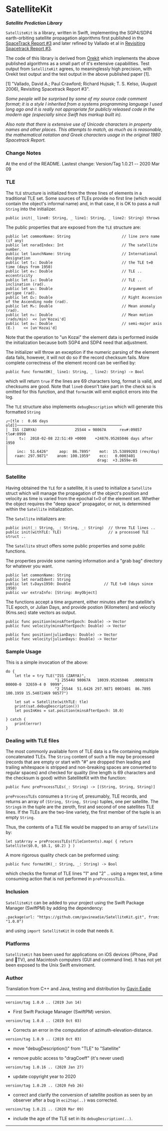 # SatelliteKit
___Satellite Prediction Library___

`SatelliteKit` is a library, written in Swift, implementing the SGP4/SDP4 earth-orbiting satellite
propagation algorithms first published in the
[SpaceTrack Report #3](https://celestrak.com/NORAD/documentation/)
and later refined by Vallado et al in
[Revisiting Spacetrack Report #3](https://celestrak.com/publications/AIAA/2006-6753/).

The code of this library is derived from [Orekit](https://www.orekit.org) which implements
the above published algorithms as a small part of it's extensive capabilities.
Test output from `SatelliteKit` agrees, to meaninglessly high precision, with Orekit
test output and the test output in the above published paper [1].

[1] "Vallado, David A.; Paul Crawford; Richard Hujsak; T. S. Kelso,
(August 2006), Revisiting Spacetrack Report #3".


  _Some people will be surprised by some of my source code comment format; it is a style
  I inherited from a systems programming language I used long ago and it is really not
  appropriate for publicly released code in the modern age (especially since Swift has
  markup built in)._

  _Also note that there is extensive use
  of Unicode characters in property names and other places.  This attempts to match, as
  much as is reasonable, the mathematical notation and Greek characters usage in the
  original 1980 Spacetrack Report._


### Change Notes

At the end of the README.
Lastest change: Version/Tag 1.0.21 -- 2020 Mar 09

### TLE

The `TLE` structure is initialized from the three lines of elements in a traditional TLE set.
Some sources of TLEs provide no first line (which would contain the object's informal name) and,
in that case, it is OK to pass a null `String` into the initializer.

	public init(_ line0: String, _ line1: String, _ line2: String) throws

The public properties that are exposed from the `TLE` structure are:

	public let commonName: String                       // line zero name (if any)
	public let noradIndex: Int                          // The satellite number.
	public let launchName: String                       // International designation
	public let t₀: Double                               // the TLE t=0 time (days from 1950)
	public let e₀: Double                               // TLE .. eccentricity
	public let i₀: Double                               // TLE .. inclination (rad).
	public let ω₀: Double                               // Argument of perigee (rad).
	public let Ω₀: Double                               // Right Ascension of the Ascending node (rad).
	public let M₀: Double                               // Mean anomaly (rad).
	public let n₀: Double                               // Mean motion (rads/min)  << [un'Kozai'd]
	public let a₀: Double                               // semi-major axis (Eᵣ)    << [un'Kozai'd]

Note that the operation to "un Kozai" the element data is performed inside the initialization because
both SGP4 and SDP4 need that adjustment.

The initializer will throw an exception if the numeric parsing of the element data fails, however,
it will not do so if the record checksum fails.  More complete correctness of the element record can
be verified by:

	public func formatOK(_ line1: String, _ line2: String) -> Bool

which will return `true` if the lines are 69 characters long, format is valid, and checksums are good.
Note that `line0` doesn't take part in the check so is omitted for this function, and that `formatOK` will
emit explicit errors into the log.

The `TLE` structure also implements `debugDescription` which will generate this formatted `String`

    ┌─[tle :  0.66 days old]]───────────────────────────────────────────────
    │  ISS (ZARYA)                 25544 = 98067A      rev#:09857 tle#:0999
    │     t₀:  2018-02-08 22:51:49 +0000    +24876.95265046 days after 1950
    │
    │    inc:  51.6426°     aop:  86.7895°    mot:  15.53899203 (rev/day)
    │   raan: 297.9871°    anom: 100.1959°    ecc:   0.0003401
    │                                        drag:  +3.2659e-05
    └───────────────────────────────────────────────────────────────────────

### Satellite

Having obtained the `TLE` for a satellite, it is used to initialize a `Satellite` struct which will
manage the propagation of the object's position and velocity as time is varied from the epochal
t=0 of the element set.  Whether the object requires the "deep space" propagator, or not, is
determined within the `Satellite` initialization.

The `Satellite` initializers are:

    public init(_: String, _: String, _: String)  // three TLE lines ..
    public init(withTLE: TLE)                     // a processed TLE struct ..

The `Satellite` struct offers some public properties and some public functions.

The properties provide some naming information and a "grab bag" directory for whatever you want.

    public let commonName: String
    public let noradIdent: String
    public let t₀Days1950: Double       		// TLE t=0 (days since 1950)
    public var extraInfo: [String: AnyObject]

The functions
accept a time argument, either minutes after the satellite's TLE epoch, or Julian Days, and provide
postion (Kilometers) and velocity (Kms.sec) state vectors as output.

    public func position(minsAfterEpoch: Double) -> Vector
    public func velocity(minsAfterEpoch: Double) -> Vector

    public func position(julianDays: Double) -> Vector
    public func velocity(julianDays: Double) -> Vector

### Sample Usage

This is a simple invocation of the above:

    do {
        let tle = try TLE("ISS (ZARYA)",
                          "1 25544U 98067A   18039.95265046  .00001678  00000-0  32659-4 0  9999",
                          "2 25544  51.6426 297.9871 0003401  86.7895 100.1959 15.54072469 98577")

        let sat = Satellite(withTLE: tle)
        print(sat.debugDescription())
        let posInKms = sat.position(minsAfterEpoch: 10.0)

    } catch {
        print(error)
    }

### Dealing with TLE files

The most commonly available form of TLE data is a file containing multiple concatenated TLEs.  The `String` 
content of such a file may be processed (records that are empty or start with "#" are dropped then
leading and trailing whitespace is stripped and non-breaking spaces are converted to regular spaces) 
and checked for quality (line length is 69 characters and the checksum is good) within SatelliteKit with the function:

    public func preProcessTLEs(_: String) -> [(String, String, String)]

`preProcessTLEs` consumes a `String` of, presumably, TLE records, and returns an array of 
`(String, String, String)` tuples, one per satellite.  The `String`s in the tuple are the zeroth, first 
and second of one satellites TLE lines. If the TLEs are the two-line variety, the first member of the 
tuple is an empty `String`.

Thus, the contents of a TLE file would be mapped to an array of `Satellite` by:

    let satArray = preProcessTLEs(fileContents).map( { return Satellite($0.0, $0.1, $0.2) } )

A more rigorous quality check can be preformed using:

    public func formatOK(_: String, _: String) -> Bool

which checks the format of TLE lines "1" and "2" .. using a regex test, a time consuming action
that is not performed in `preProcessTLEs`.

### Inclusion

`SatelliteKit` can be added to your project using the Swift Package Manager (SwiftPM) by adding
the dependency:

    .package(url: "https://github.com/gavineadie/SatelliteKit.git", from: "1.0.0")

and using `import SatelliteKit` in code that needs it.

### Platforms

`SatelliteKit` has been used for applications on iOS devices (iPhone, iPad and TV),
and Macintosh computers (GUI and command line).  It has not yet been
exposed to the Unix Swift enviroment.

### Author

Translation from C++ and Java, testing and distribution by [Gavin Eadie](mailto:gavineadie.dev@icloud.com)

---
`version/tag 1.0.0 .. (2019 Jun 14)`

- First Swift Package Manager (SwiftPM) version.

`version/tag 1.0.8 .. (2019 Oct 03)`

- Corrects an error in the computation of azimuth-elevation-distance.

`version/tag 1.0.9 .. (2019 Oct 03)`

- move "debugDescription()" from "TLE" to "Satellite"

- remove public access to "dragCoeff" (it's never used)

`version/tag 1.0.16 .. (2020 Jan 27)`

- update copyright year to 2020

`version/tag 1.0.20 .. (2020 Feb 26)`

- correct and clarify the conversion of satellite position as seen by an observer after a bug in `eci2top(..)` was corrected. 

`version/tag 1.0.21 .. (2020 Mar 09)`

- include the age of the TLE set in its  `debugDescription(..)`. 

---
